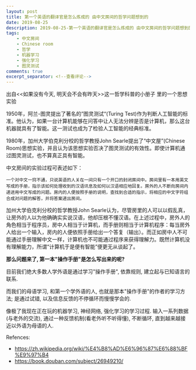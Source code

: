 ```yaml
---
layout: post
title: 第一个英语的翻译官是怎么炼成的 由中文房间的哲学问题想到的
date: 2019-08-25
description: 2019-08-25-第一个英语的翻译官是怎么炼成的 由中文房间的哲学问题想到的
tags:
    - 中文房间
    - Chinese room
    - 哲学
    - 机器学习
    - 强化学习
    - 图灵测试
comments: true
excerpt_separator: <!--查看评论-->
---
```


出自<<如果没有今天, 明天会不会有昨天>>这一哲学科普的小册子 里的一个思想实验

1950年，阿兰-图灵提出了著名的”图灵测试“(Turing Test)作为判断人工智能的标准。他认为，如果一台计算机能够在问答中让人无法分辨是否是计算机，那么这台机器就具有了智能。这一测试也成为了检验人工智能的经典标准。

1980年，加州大学伯克利分校的哲学教授John Searle提出了“中文屋”(Chinese Room)思想实验，并且认为该思想实验否决了图灵测试的有效性。即使计算机通过图灵测试，也不算真正具有智能。

中文房间的实验过程可表述如下：

	一个对中文一窍不通，只说英语的人关在一间只有一个开口的封闭房间中。房间里有一本用英文写成的手册，指示该如何处理收到的汉语讯息及如何以汉语相应地回复。房外的人不断向房间内递进用中文写成的问题。房内的人便按照手册的说明，查找到合适的指示，将相应的中文字符组合成对问题的解答，并将答案递出房间。

加州大学伯克利分校的哲学教授John Searle认为，尽管房里的人可以以假乱真，让房外的人以为他确确实实说汉语，他却压根不懂汉语。在上述过程中，房外人的角色相当于程序员，房中人相当于计算机，而手册则相当于计算机程序：每当房外人给出一个输入，房内的人便依照手册给出一个答复（输出）。而正如房中人不可能通过手册理解中文一样，计算机也不可能通过程序来获得理解力。既然计算机没有理解能力，所谓“计算机于是便有智能”便更无从谈起了。

**那么问题来了, 第一本"操作手册"是怎么写出来的呢?**

目前我们绝大多数人学外语是通过学习"操作手册", 依靠规则, 建立起与已知语言的联系. 

而我们的母语学习, 和第一个学外语的人, 也就是那本"操作手册"的作者的学习方法; 是通过试错, 以及信息反馈的不停循环而慢慢学会的. 

像极了我现在正在玩的机器学习, 神经网络, 强化学习的学习过程. 输入一系列数据(与老外的交流), 通过一种反馈机制(看老外听不听得懂), 不断循环, 直到越来越接近以外语为母语的人. 


Refences:
- https://zh.wikipedia.org/wiki/%E4%B8%AD%E6%96%87%E6%88%BF%E9%97%B4
- https://book.douban.com/subject/26949210/
